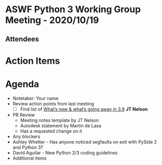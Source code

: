 # ASWF Python 3 Working Group Meeting - 2020/10/19
## Attendees

# Action Items

# Agenda
* Notetaker: Your name
* Review action points from last meeting
	- [ ] Find list of [What’s new & what’s going away in 3.9](https://docs.python.org/3.9/whatsnew/3.9.html#removed) **JT Nelson**
* PR Review
	* Meeting notes template by JT Nelson
	* Autodesk statement by Martin de Lasa
	 * Has a requested change on it
* Any blockers
* Ashley Whetter - Has anyone noticed segfaults on exit with PySide 2 and Python 3?
* David Aguilar - New Python 2/3 coding guidelines
* Additional items

